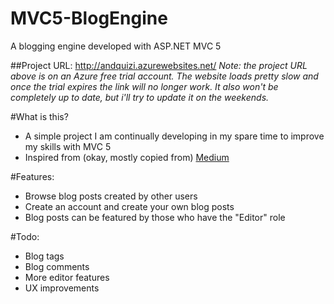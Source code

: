 # MVC5-BlogEngine
A blogging engine developed with ASP.NET MVC 5

##Project URL: http://andquizi.azurewebsites.net/
*Note: the project URL above is on an Azure free trial account. The website loads pretty slow and once the trial expires the link will no longer work. It also won't be completely up to date, but i'll try to update it on the weekends.*

#What is this?
- A simple project I am continually developing in my spare time to improve my skills with MVC 5
- Inspired from (okay, mostly copied from) [Medium](http://www.Medium.com)

#Features:
- Browse blog posts created by other users
- Create an account and create your own blog posts
- Blog posts can be featured by those who have the "Editor" role

#Todo:
- Blog tags 
- Blog comments
- More editor features
- UX improvements
